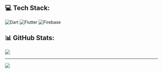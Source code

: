 ## 💻 Tech Stack:
![Dart](https://img.shields.io/badge/dart-%230175C2.svg?style=for-the-badge&logo=dart&logoColor=white) ![Flutter](https://img.shields.io/badge/Flutter-%2302569B.svg?style=for-the-badge&logo=Flutter&logoColor=white) ![Firebase](https://img.shields.io/badge/firebase-%23039BE5.svg?style=for-the-badge&logo=firebase)

## 📊 GitHub Stats:
![](https://github-readme-stats.vercel.app/api/top-langs/?username=jamesldr&theme=dracula&hide_border=true&include_all_commits=false&count_private=true&layout=compact)


---
[![](https://visitcount.itsvg.in/api?id=jamesldr&icon=0&color=12)](https://visitcount.itsvg.in)

<!-- Proudly created with GPRM ( https://gprm.itsvg.in ) -->
